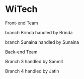 # WiTech

Front-end Team

branch Brinda handled by Brinda

branch Sunaina handled by Sunaina

Back-end Team 

Branch 3 handled by Sanmit

Branch 4 handled by Jatin
